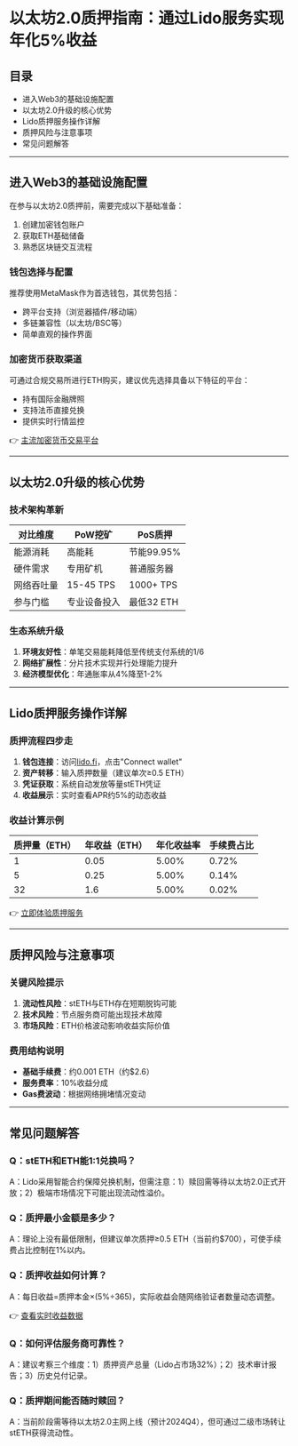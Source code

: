 # 以太坊2.0质押指南：通过Lido服务实现年化5%收益

## 目录
- 进入Web3的基础设施配置
- 以太坊2.0升级的核心优势
- Lido质押服务操作详解
- 质押风险与注意事项
- 常见问题解答

---

## 进入Web3的基础设施配置

在参与以太坊2.0质押前，需要完成以下基础准备：
1. 创建加密钱包账户
2. 获取ETH基础储备
3. 熟悉区块链交互流程

### 钱包选择与配置
推荐使用MetaMask作为首选钱包，其优势包括：
- 跨平台支持（浏览器插件/移动端）
- 多链兼容性（以太坊/BSC等）
- 简单直观的操作界面

### 加密货币获取渠道
可通过合规交易所进行ETH购买，建议优先选择具备以下特征的平台：
- 持有国际金融牌照
- 支持法币直接兑换
- 提供实时行情监控

👉 [主流加密货币交易平台](https://bit.ly/okx_welcome)

---

## 以太坊2.0升级的核心优势

### 技术架构革新
| 对比维度 | PoW挖矿 | PoS质押 |
|---------|---------|---------|
| 能源消耗 | 高能耗 | 节能99.95% |
| 硬件需求 | 专用矿机 | 普通服务器 |
| 网络吞吐量 | 15-45 TPS | 1000+ TPS |
| 参与门槛 | 专业设备投入 | 最低32 ETH |

### 生态系统升级
1. **环境友好性**：单笔交易能耗降低至传统支付系统的1/6
2. **网络扩展性**：分片技术实现并行处理能力提升
3. **经济模型优化**：年通胀率从4%降至1-2%

---

## Lido质押服务操作详解

### 质押流程四步走
1. **钱包连接**：访问[lido.fi](https://lido.fi/)，点击"Connect wallet"
2. **资产转移**：输入质押数量（建议单次≥0.5 ETH）
3. **凭证获取**：系统自动发放等量stETH凭证
4. **收益展示**：实时查看APR约5%的动态收益

### 收益计算示例
| 质押量（ETH） | 年收益（ETH） | 年化收益率 | 手续费占比 |
|--------------|--------------|-----------|-----------|
| 1            | 0.05         | 5.00%     | 0.72%     |
| 5            | 0.25         | 5.00%     | 0.14%     |
| 32           | 1.6          | 5.00%     | 0.02%     |

👉 [立即体验质押服务](https://bit.ly/okx_welcome)

---

## 质押风险与注意事项

### 关键风险提示
1. **流动性风险**：stETH与ETH存在短期脱钩可能
2. **技术风险**：节点服务商可能出现技术故障
3. **市场风险**：ETH价格波动影响收益实际价值

### 费用结构说明
- **基础手续费**：约0.001 ETH（约$2.6）
- **服务费率**：10%收益分成
- **Gas费波动**：根据网络拥堵情况变动

---

## 常见问题解答

### Q：stETH和ETH能1:1兑换吗？
A：Lido采用智能合约保障兑换机制，但需注意：1）赎回需等待以太坊2.0正式开放；2）极端市场情况下可能出现流动性溢价。

### Q：质押最小金额是多少？
A：理论上没有最低限制，但建议单次质押≥0.5 ETH（当前约$700），可使手续费占比控制在1%以内。

### Q：质押收益如何计算？
A：每日收益=质押本金×(5%÷365)，实际收益会随网络验证者数量动态调整。

👉 [查看实时收益数据](https://bit.ly/okx_welcome)

### Q：如何评估服务商可靠性？
A：建议考察三个维度：1）质押资产总量（Lido占市场32%）；2）技术审计报告；3）历史兑付记录。

### Q：质押期间能否随时赎回？
A：当前阶段需等待以太坊2.0主网上线（预计2024Q4），但可通过二级市场转让stETH获得流动性。